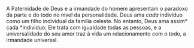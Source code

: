 ﻿A Paternidade de Deus e a irmandade do homem apresentam o paradoxo da parte e do todo no nível da personalidade. Deus ama *cada* indivíduo como um filho individual da família celeste. No entanto, Deus ama assim* cada *indivíduo;  Ele trata com igualdade todas as pessoas, e a universalidade do seu amor traz à vida um relacionamento com o todo, a irmandade universal.